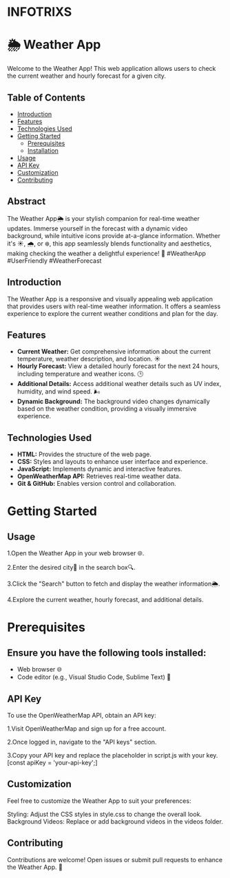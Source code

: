 # INFOTRIXS 


# 🌦️ Weather App 

Welcome to the Weather App! This web application allows users to check the current weather and hourly forecast for a given city.

## Table of Contents

- [Introduction](#introduction)
- [Features](#features)
- [Technologies Used](#technologies-used)
- [Getting Started](#getting-started)
  - [Prerequisites](#prerequisites)
  - [Installation](#installation)
- [Usage](#usage)
- [API Key](#api-key)
- [Customization](#customization)
- [Contributing](#contributing)


## Abstract

The Weather App🌦️  is your stylish companion for real-time weather updates. Immerse yourself in the forecast with a dynamic video background, while intuitive icons provide at-a-glance information. Whether it's ☀️, 🌧️, or ❄️, this app seamlessly blends functionality and aesthetics, making checking the weather a delightful experience! 🚀 #WeatherApp #UserFriendly #WeatherForecast
 

## Introduction

The Weather App is a responsive and visually appealing web application that provides users with real-time weather information. It offers a seamless experience to explore the current weather conditions and plan for the day.

## Features

- **Current Weather:** Get comprehensive information about the current temperature, weather description, and location. ☀️
- **Hourly Forecast:** View a detailed hourly forecast for the next 24 hours, including temperature and weather icons. 🕒
- **Additional Details:** Access additional weather details such as UV index, humidity, and wind speed. 🌬️
- **Dynamic Background:** The background video changes dynamically based on the weather condition, providing a visually immersive experience.

## Technologies Used

- **HTML:** Provides the structure of the web page.
- **CSS:** Styles and layouts to enhance user interface and experience.
- **JavaScript:** Implements dynamic and interactive features.
- **OpenWeatherMap API:** Retrieves real-time weather data.
- **Git & GitHub:** Enables version control and collaboration.

# Getting Started

## Usage

1.Open the Weather App in your web browser 🌐.

2.Enter the desired city📍 in the search box🔍.

3.Click the "Search" button to fetch and display the weather information🌦️.

4.Explore the current weather, hourly forecast, and additional details.

# Prerequisites

## Ensure you have the following tools installed:

- Web browser 🌐
- Code editor (e.g., Visual Studio Code, Sublime Text) 📝

## API Key
To use the OpenWeatherMap API, obtain an API key:

1.Visit OpenWeatherMap and sign up for a free account.

2.Once logged in, navigate to the "API keys" section.

3.Copy your API key and replace the placeholder in script.js with your key.
                [const apiKey = 'your-api-key';]

## Customization
Feel free to customize the Weather App to suit your preferences:

Styling: Adjust the CSS styles in style.css to change the overall look.
Background Videos: Replace or add background videos in the videos folder.

## Contributing

Contributions are welcome! Open issues or submit pull requests to enhance the Weather App. 🚀             







